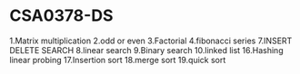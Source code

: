 # CSA0378-DS

1.Matrix multiplication
2.odd or even
3.Factorial
4.fibonacci series
7.INSERT DELETE SEARCH
8.linear search
9.Binary search
10.linked list
16.Hashing linear probing
17.Insertion sort
18.merge sort
19.quick sort
